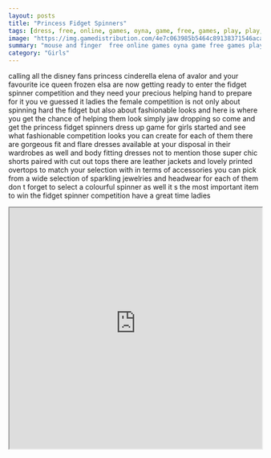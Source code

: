 ```yaml
---
layout: posts
title: "Princess Fidget Spinners"
tags: [dress, free, online, games, oyna, game, free, games, play, play, games]
image: "https://img.gamedistribution.com/4e7c063985b5464c89138371546aca1d.jpg"
summary: "mouse and finger  free online games oyna game free games play play games"
category: "Girls"
---
```


calling all the disney fans princess cinderella elena of avalor and your favourite ice queen frozen elsa are now getting ready to enter the fidget spinner competition and they need your precious helping hand to prepare for it you ve guessed it ladies the female competition is not only about spinning hard the fidget but also about fashionable looks and here is where you get the chance of helping them look simply jaw dropping so come and get the princess fidget spinners dress up game for girls started and see what fashionable competition looks you can create for each of them there are gorgeous fit and flare dresses available at your disposal in their wardrobes as well and body fitting dresses not to mention those super chic shorts paired with cut out tops there are leather jackets and lovely printed overtops to match your selection with in terms of accessories you can pick from a wide selection of sparkling jewelries and headwear for each of them don t forget to select a colourful spinner as well it s the most important item to win the fidget spinner competition have a great time ladies

<iframe width="100%" height="480px;" src="https://html5.gamedistribution.com/4e7c063985b5464c89138371546aca1d/"></iframe>